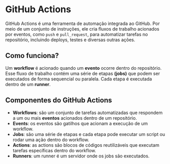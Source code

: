 # GitHub Actions

GitHub Actions é uma ferramenta de automação integrada ao GitHub. Por meio de um conjunto de instruções, ele cria fluxos de trabalho acionados por eventos, como `push` e `pull_request`, para automatizar tarefas no repositório, incluindo deploys, testes e diversas outras ações.

## Como funciona?

Um **workflow** é acionado quando um **evento** ocorre dentro do repositório. Esse fluxo de trabalho contém uma série de etapas **(jobs)** que podem ser executados de forma sequencial ou paralela. Cada etapa é executada dentro de um **runner**.

## Componentes do GitHub Actions

- **Workflows**: são um conjunto de tarefas automatizadas que respondem a um ou mais **eventos** acionados dentro de um repositório.
- **Events**: os eventos são gatilhos que acionam a execução de um workflow.
- **Jobs**: são uma série de etapas e cada etapa pode executar um script ou rodar uma ação dentro do workflow.
- **Actions**: as actions são blocos de códigos reutilizáveis que executam tarefas específicas dentro do workflow.
- **Runners**: um runner é um servidor onde os jobs são executados.
